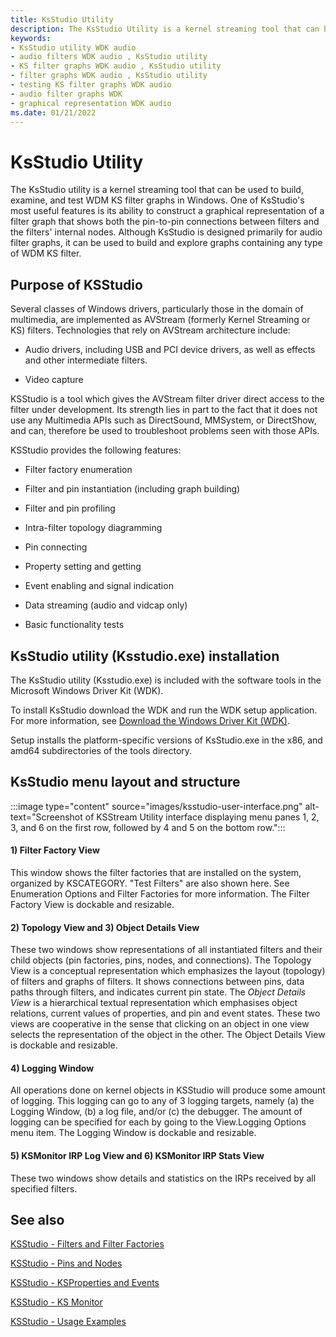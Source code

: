 ```yaml
---
title: KsStudio Utility
description: The KsStudio Utility is a kernel streaming tool that can be used to build, examine, and test WDM KS filter graphs in Windows
keywords:
- KsStudio utility WDK audio
- audio filters WDK audio , KsStudio utility
- KS filter graphs WDK audio , KsStudio utility
- filter graphs WDK audio , KsStudio utility
- testing KS filter graphs WDK audio
- audio filter graphs WDK
- graphical representation WDK audio
ms.date: 01/21/2022
---
```


# KsStudio Utility

The KsStudio utility is a kernel streaming tool that can be used to build, examine, and test WDM KS filter graphs in Windows. One of KsStudio's most useful features is its ability to construct a graphical representation of a filter graph that shows both the pin-to-pin connections between filters and the filters' internal nodes. Although KsStudio is designed primarily for audio filter graphs, it can be used to build and explore graphs containing any type of WDM KS filter.

## Purpose of KSStudio 

Several classes of Windows drivers, particularly those in the domain of multimedia, are implemented as AVStream (formerly Kernel Streaming or KS) filters. Technologies that rely on AVStream architecture include: 

- Audio drivers, including USB and PCI device drivers, as well as effects and other intermediate filters. 

- Video capture 

KSStudio is a tool which gives the AVStream filter driver direct access to the filter under development. Its strength lies in part to the fact that it does not use any Multimedia APIs such as DirectSound, MMSystem, or DirectShow, and can, therefore be used to troubleshoot problems seen with those APIs. 

KSStudio provides the following features: 

- Filter factory enumeration 

- Filter and pin instantiation (including graph building) 

- Filter and pin profiling 

- Intra-filter topology diagramming 

- Pin connecting 

- Property setting and getting 

- Event enabling and signal indication 

- Data streaming (audio and vidcap only) 

- Basic functionality tests 


## KsStudio utility (Ksstudio.exe) installation

The KsStudio utility (Ksstudio.exe) is included with the software tools in the Microsoft Windows Driver Kit (WDK). 

To install KsStudio download the WDK and run the WDK setup application. For more information, see [Download the Windows Driver Kit (WDK)](../download-the-wdk.md).

Setup installs the platform-specific versions of KsStudio.exe in the x86, and amd64 subdirectories of the tools directory.


## KsStudio menu layout and structure

:::image type="content" source="images/ksstudio-user-interface.png" alt-text="Screenshot of KSStream Utility interface displaying menu panes 1, 2, 3, and 6 on the first row, followed by 4 and 5 on the bottom row.":::

#### 1) Filter Factory View

This window shows the filter factories that are installed on the system, organized by KSCATEGORY. "Test Filters" are also shown here. See Enumeration Options and Filter Factories for more information. The Filter Factory View is dockable and resizable. 

#### 2) Topology View and 3) Object Details View

These two windows show representations of all instantiated filters and their child objects (pin factories, pins, nodes, and connections). The Topology View is a conceptual representation which emphasizes the layout (topology) of filters and graphs of filters. It shows connections between pins, data paths through filters, and indicates current pin state. The *Object Details View* is a hierarchical textual representation which emphasises object relations, current values of properties, and pin and event states. These two views are cooperative in the sense that clicking on an object in one view selects the representation of the object in the other. The Object Details View is dockable and resizable. 

#### 4) Logging Window

All operations done on kernel objects in KSStudio will produce some amount of logging. This logging can go to any of 3 logging targets, namely (a) the Logging Window, (b) a log file, and/or (c) the debugger. The amount of logging can be specified for each by going to the View.Logging Options menu item. The Logging Window is dockable and resizable. 

#### 5) KSMonitor IRP Log View and 6) KSMonitor IRP Stats View

These two windows show details and statistics on the IRPs received by all specified filters. 

## See also

[KSStudio - Filters and Filter Factories](ksstudio-utility-filters-and-filter-factories.md)

[KSStudio - Pins and Nodes](ksstudio-utility-pins-and-nodes.md)

[KSStudio - KSProperties and Events](ksstudio-utility-ksproperties-and-events.md)

[KSStudio - KS Monitor](ksstudio-utility-ks-monitor.md)

[KSStudio - Usage Examples](ksstudio-utility-usage-examples.md)



